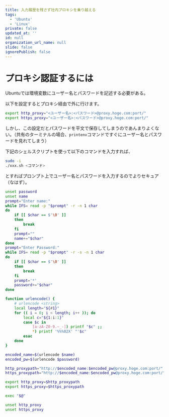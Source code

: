 ```yaml
---
title: 入力履歴を残さず社内プロキシを乗り越える
tags:
  - 'Ubuntu'
  - 'Linux'
private: false
updated_at: ''
id: null
organization_url_name: null
slide: false
ignorePublish: false
---
```

# プロキシ認証するには

Ubuntuでは環境変数にユーザー名とパスワードを記述する必要がある。

以下を設定するとプロキシ経由で外に行けます。
```sh
export http_proxy="<ユーザー名>:<パスワード>@proxy.hoge.com:port/"
export https_proxy="<ユーザー名>:<パスワード>@proxy.hoge.com:port/"
```
しかし、この設定だとパスワードを平文で保存してしまうのであんまりよくない。（共有のターミナルの場合、`printenv`コマンドですぐにユーザー名とパスワードを見れてしまう）

下記のシェルスクリプトを使って以下のコマンドを入力すれば、

```sh
sudo -i
./xxx.sh <コマンド>
```
とすればプロンプト上でユーザー名とパスワードを入力するのでよりセキュア（なはず）。

```sh:xxx.sh
unset password
unset name
prompt="Enter name:"
while IFS= read -p "$prompt" -r -n 1 char
do
    if [[ $char == $'\0' ]]
    then
        break
    fi
    prompt=""
    name+="$char"
done
prompt="Enter Password:"
while IFS= read -p "$prompt" -r -s -n 1 char
do
    if [[ $char == $'\0' ]]
    then
        break
    fi
    prompt='*'
    password+="$char"
done

function urlencode() {
    # urlencode <string>
    local length="${#1}"
    for (( i = 0; i < length; i++ )); do
        local c="${1:i:1}"
        case $c in
            [a-zA-Z0-9.~_-]) printf "$c" ;;
            *) printf '%%%02X' "'$c"
        esac
    done
}

encoded_name=$(urlencode $name)
encoded_pw=$(urlencode $password)

http_proxypath="http://$encoded_name:$encoded_pw@proxy.hoge.com:port/"
https_proxypath="http://$encoded_name:$encoded_pw@proxy.hoge.com:port/"

export http_proxy=$http_proxypath
export https_proxy=$https_proxypath

exec "$@"

unset http_proxy
unset https_proxy
```